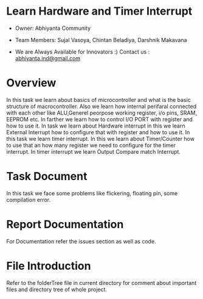 # Learn Hardware and Timer Interrupt

* Owner: Abhiyanta Community

* Team Members: Sujal Vasoya, Chintan Beladiya, Darshnik Makavana

* We are Always Available for Innovators :) Contact us : abhiyanta.ind@gmail.com 

# Overview
In this task we learn about basics of microcontroller and what is the basic structure of macrocontroller. Also we learn how internal perifaral connected with each other like ALU,Generel peorpose working register, i/o pins, SRAM, EEPROM etc. In farther we learn how to control I/O PORT with register and how to use it. In task we learn about Hardware interrupt in this we learn External Interrupt how to configure that with register and how to use it. In this task we learn timer interrupt. In this we learn about Timer/Counter how to use that an how many register we need to configure for the timer interrupt. In timer interrupt we learn Output Compare match Interrupt.   

# Task Document
In this task we face some problems like flickering, floating pin, some compilation error. 

# Report Documentation
For Documentation refer the issues section as well as code.


# File Introduction
Refer to the folderTree file in current directory for comment about important files and directory tree of whole project.
